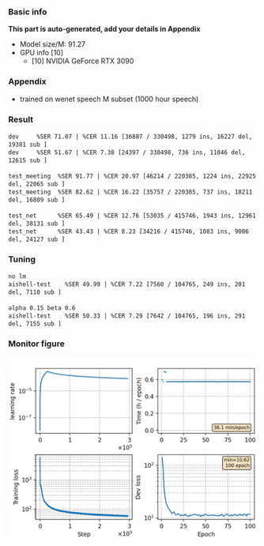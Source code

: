 ### Basic info

**This part is auto-generated, add your details in Appendix**

* Model size/M: 91.27
* GPU info \[10\]
  * \[10\] NVIDIA GeForce RTX 3090

### Appendix

* trained on wenet speech M subset (1000 hour speech)

### Result
```
dev     %SER 71.07 | %CER 11.16 [36887 / 330498, 1279 ins, 16227 del, 19381 sub ]
dev     %SER 51.67 | %CER 7.38 [24397 / 330498, 736 ins, 11046 del, 12615 sub ]

test_meeting  %SER 91.77 | %CER 20.97 [46214 / 220385, 1224 ins, 22925 del, 22065 sub ]
test_meeting  %SER 82.62 | %CER 16.22 [35757 / 220385, 737 ins, 18211 del, 16809 sub ]

test_net      %SER 65.49 | %CER 12.76 [53035 / 415746, 1943 ins, 12961 del, 38131 sub ]
test_net      %SER 43.43 | %CER 8.23 [34216 / 415746, 1083 ins, 9006 del, 24127 sub ]
```

### Tuning

```
no lm
aishell-test    %SER 49.99 | %CER 7.22 [7560 / 104765, 249 ins, 201 del, 7110 sub ] 

alpha 0.15 beta 0.6
aishell-test    %SER 50.33 | %CER 7.29 [7642 / 104765, 196 ins, 291 del, 7155 sub ]

```

### Monitor figure
![monitor](./monitor.png)

